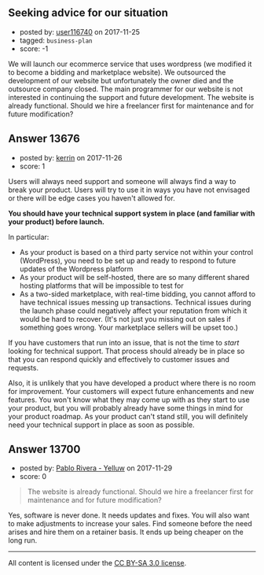 ## Seeking advice for our situation

- posted by: [user116740](https://stackexchange.com/users/10591515/user116740) on 2017-11-25
- tagged: `business-plan`
- score: -1

We will launch our ecommerce service that uses wordpress (we modified it to become a bidding and marketplace website). We outsourced the development of our website but unfortunately the owner died and the outsource company closed. The main programmer for our website is not interested in continuing the support and future development. The website is already functional. Should we hire a freelancer first for maintenance and for future modification?


## Answer 13676

- posted by: [kerrin](https://stackexchange.com/users/1621372/kerrin) on 2017-11-26
- score: 1

Users will always need support and someone will always find a way to break your product.  Users will try to use it in ways you have not envisaged or there will be edge cases you haven't allowed for.

**You should have your technical support system in place (and familiar with your product) before launch.**  

In particular:

 - As your product is based on a third party service not within your
   control (WordPress), you need to be set up and ready to respond to
   future updates of the Wordpress platform
 - As your product will be self-hosted, there are so many different shared hosting platforms that will be impossible to test for
 - As a two-sided marketplace, with real-time bidding, you cannot afford to have technical issues messing up transactions.  Technical issues during the launch phase could negatively affect your reputation from which it would be hard to recover.  (It's not just you missing out on sales if something goes wrong.  Your marketplace sellers will be upset too.)

If you have customers that run into an issue, that is not the time to *start* looking for technical support.  That process should already be in place so that you can respond quickly and effectively to customer issues and requests.

Also, it is unlikely that you have developed a product where there is no room for improvement.  Your customers will expect future enhancements and new features.  You won't know what they may come up with as they start to use your product, but you will probably already have some things in mind for your product roadmap.  As your product can't stand still, you will definitely need your technical support in place as soon as possible.


## Answer 13700

- posted by: [Pablo Rivera - Yelluw](https://stackexchange.com/users/12380190/pablo-rivera-yelluw) on 2017-11-29
- score: 0

> The website is already functional. Should we hire a freelancer first for maintenance and for future modification?

Yes, software is never done. It needs updates and fixes. You will also want to make adjustments to increase your sales. Find someone before the need arises and hire them on a retainer basis. It ends up being cheaper on the long run.



---

All content is licensed under the [CC BY-SA 3.0 license](https://creativecommons.org/licenses/by-sa/3.0/).
